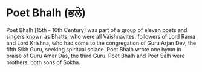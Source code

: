 # Poet Bhalh (ਭਲੇ)

Poet Bhalh [15th - 16th Century] was part of a group of eleven poets and singers known as Bhatts, who were all Vaishnavites, followers of Lord Rama and Lord Krishna, who had come to the congregation of Guru Arjan Dev, the fifth Sikh Guru, seeking spiritual solace. Poet Bhalh wrote one hymn in praise of Guru Amar Das, the third Guru. Poet Bhalh and Poet Salh were brothers, both sons of Sokha.
